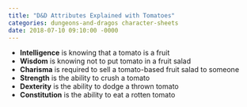 ```yaml
---
title: "D&D Attributes Explained with Tomatoes"
categories: dungeons-and-dragos character-sheets
date: 2018-07-10 09:10:00 -0000
---
```

* **Intelligence** is knowing that a tomato is a fruit
* **Wisdom** is knowing not to put tomato in a fruit salad
* **Charisma** is required to sell a tomato-based fruit salad to someone
* **Strength** is the ability to crush a tomato
* **Dexterity** is the ability to dodge a thrown tomato
* **Constitution** is the ability to eat a rotten tomato
